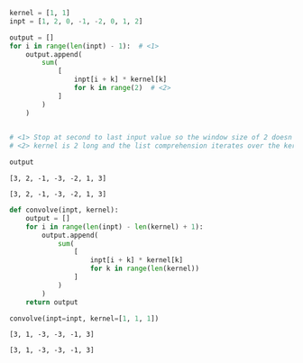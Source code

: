 ```python
kernel = [1, 1]
inpt = [1, 2, 0, -1, -2, 0, 1, 2]

output = []
for i in range(len(inpt) - 1):  # <1>
    output.append(
        sum(
            [
                inpt[i + k] * kernel[k]
                for k in range(2)  # <2>
            ]
        )
    )

    
# <1> Stop at second to last input value so the window size of 2 doesn't slide off the end of the input
# <2> kernel is 2 long and the list comprehension iterates over the kernel length

output
```




    [3, 2, -1, -3, -2, 1, 3]



`[3, 2, -1, -3, -2, 1, 3]`


```python
def convolve(inpt, kernel):
    output = []
    for i in range(len(inpt) - len(kernel) + 1):
        output.append(
            sum(
                [
                    inpt[i + k] * kernel[k]
                    for k in range(len(kernel))
                ]
            )
        )
    return output

convolve(inpt=inpt, kernel=[1, 1, 1])
```




    [3, 1, -3, -3, -1, 3]



`[3, 1, -3, -3, -1, 3]`
